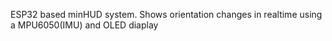 ESP32 based minHUD system. Shows orientation changes in realtime using a MPU6050(IMU) and OLED diaplay
